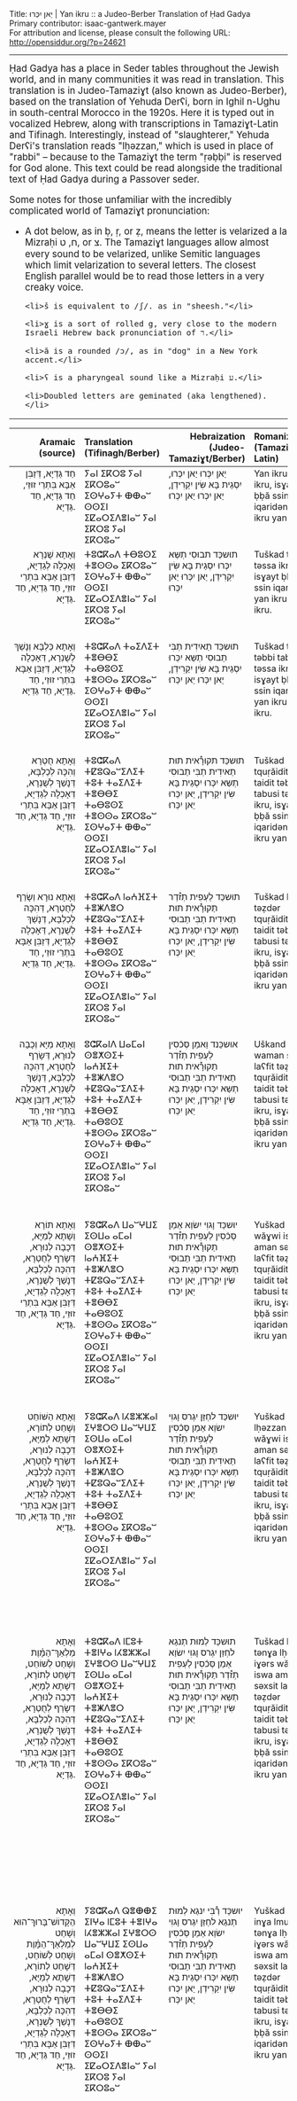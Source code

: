 <html>
<head></head>
<body>
Title: יַאן יִכְּרוּ | Yan ikru :: a Judeo-Berber Translation of Ḥad Gadya<br />
Primary contributor: isaac-gantwerk.mayer<br />
For attribution and license, please consult the following URL: <a href="http://opensiddur.org/?p=24621">http://opensiddur.org/?p=24621</a>
<p />
<hr />

<div class="english" style="font-size: 1.2em;">
Ḥad Gadya has a place in Seder tables throughout the Jewish world, and in many communities it was read in translation. This translation is in Judeo-Tamaziɣt (also known as Judeo-Berber), based on the translation of Yehuda Derʕi, born in Ighil n-Ughu in south-central Morocco in the 1920s. Here it is typed out in vocalized Hebrew, along with transcriptions in Tamaziɣt-Latin and Tifinagh. Interestingly, instead of "slaughterer," Yehuda Derʕi's translation reads "lḥǝzzan," which is used in place of "rabbi" – because to the Tamaziɣt the term "ṛǝḅḅi" is reserved for God alone. This text could be read alongside the traditional text of Ḥad Gadya during a Passover seder.

Some notes for those unfamiliar with the incredibly complicated world of Tamaziɣt pronunciation:
<ul>
	<li>A dot below, as in ḅ, ṛ, or ẓ, means the letter is velarized a la Mizraḥi ח, ט, or צ. The Tamaziɣt languages allow almost every sound to be velarized, unlike Semitic languages which limit velarization to several letters. The closest English parallel would be to read those letters in a very creaky voice.</li>

	<li>š is equivalent to /ʃ/. as in "sheesh."</li>

	<li>ɣ is a sort of rolled g, very close to the modern Israeli Hebrew back pronunciation of ר.</li>

	<li>ă is a rounded /ɔ/, as in "dog" in a New York accent.</li>

	<li>ʕ is a pharyngeal sound like a Mizraḥi ע.</li>

	<li>Doubled letters are geminated (aka lengthened).</li>
</ul>
</div>

<hr />

<table style="width:100%;margin-left: auto;margin-right: auto;" class="draggable">
<thead><tr><th id="x" style="text-align: right;">Aramaic (source)</th><th style="text-align: left;">Translation (Tifinagh/Berber)</th><th style="text-align: right;">Hebraization (Judeo-Tamaziɣt/Berber)</th><th style="text-align: left;">Romanization (Tamaziɣt-Latin)</th><th style="text-align: left;">Translation (English)</th></tr></thead>
<tbody>
<tr><td style="vertical-align:top;" width="25%">
<div class="aramaic" style="text-align: right;"><span lang="he">	 
חַד גַּדְיָא, דְּזַבִּן אַבָּא בִּתְרֵי זוּזֵי, חַד גַּדְיָא, חַד גַּדְיָא.
</span></div>
</td>

<td style="vertical-align:top;" width="36%">
<div class="judeo-berber"><span lang="Tfng">
ⵢⴰⵏ ⵉⴽⵔⵓ ⵢⴰⵏ ⵉⴽⵔⵓⴰⵯ ⵉⵙⵖⴰⵢⵜ ⴲⴲⴰⵯ ⵙⵙⵉⵏ ⵉⵇⴰⵔⵉⴷⴻⵏⴰⵯ ⵢⴰⵏ ⵉⴽⵔⵓ ⵢⴰⵏ ⵉⴽⵔⵓⴰⵯ
</span></div>
</td>

<td style="vertical-align:top;" width="36%">
<div class="liturgy"><span lang="jbe">
יַאן יִכְּרוּ יַאן יִכְּרוּ, יִסְגַית בָּא שִּׂין יִקַרִידְן, יַאן יִכְּרוּ יַאן יִכְּרוּ׃
</div>
</td>

<td style="vertical-align:top;" width="36%">
<div class="english">	
Yan ikru yan ikru, isɣayt ḅḅă ssin iqaridǝn, yan ikru yan ikru.
</div>
</td>
 
<td style="vertical-align:top;" width="36%">
<div class="english">	
One little goat that my father bought for two zuzim, for two zuzim.
</div>
</td></tr>


<tr><td style="vertical-align:top;" width="25%">
<div class="aramaic" style="text-align: right;"><span lang="he">	 
וְאָתָא שֻׁנְרָא וְאָכְלָה לְגַדְיָא, דְּזַבִּן אַבָּא בִּתְרֵי זוּזֵי, חַד גַּדְיָא, חַד גַּדְיָא.
</span></div>
</td>

<td style="vertical-align:top;" width="36%">
<div class="judeo-berber"><span lang="Tfng">
ⵜⵓⵛⴽⴰⴷ ⵜⴱⵓⵙⵉ ⵜⴻⵙⵙⴰ ⵉⴽⵔⵓⴰⵯ ⵉⵙⵖⴰⵢⵜ ⴲⴲⴰⵯ ⵙⵙⵉⵏ ⵉⵇⴰⵔⵉⴷⴻⵏⴰⵯ ⵢⴰⵏ ⵉⴽⵔⵓ ⵢⴰⵏ ⵉⴽⵔⵓⴰⵯ
</span></div>
</td>

<td style="vertical-align:top;" width="36%">
<div class="liturgy"><span lang="jbe">
תוּשכַּד תבוּסִי תְשַּא יִכְּרוּ יִסְגַית בָּא שִּׂין יִקַרִידְן, יַאן יִכְּרוּ יַאן יִכְּרוּ
</div>
</td>

<td style="vertical-align:top;" width="36%">
<div class="english">	
Tuškad tbusi tǝssa ikru, isɣayt ḅḅă ssin iqaridǝn, yan ikru yan ikru.
</div>
</td>
 
<td style="vertical-align:top;" width="36%">
<div class="english">	
A cat came and ate the goat that my father bought for two zuzim, for two zuzim.
</div>
</td></tr>


<tr><td style="vertical-align:top;" width="25%">
<div class="aramaic" style="text-align: right;"><span lang="he">	 
וְאָתָא כַּלְבָּא וְנָשַׁךְ לְשֻׁנְרָא, דְּאָכְלָה לְגַדְיָא, דְּזַבִּן אַבָּא בִּתְרֵי זוּזֵי, חַד גַּדְיָא, חַד גַּדְיָא.
</span></div>
</td>
 
<td style="vertical-align:top;" width="36%">
<div class="judeo-berber"><span lang="Tfng">
ⵜⵓⵛⴽⴰⴷ ⵜⴰⵉⴷⵉⵜ ⵜⴻⴱⴱⵉ ⵜⴰⴱⵓⵙⵉ ⵜⴻⵙⵙⴰ ⵉⴽⵔⵓⴰⵯ ⵉⵙⵖⴰⵢⵜ ⴲⴲⴰⵯ ⵙⵙⵉⵏ ⵉⵇⴰⵔⵉⴷⴻⵏⴰⵯ ⵢⴰⵏ ⵉⴽⵔⵓ ⵢⴰⵏ ⵉⴽⵔⵓⴰⵯ
</span></div>
</td>

<td style="vertical-align:top;" width="36%">
<div class="liturgy"><span lang="jbe">
תוּשכַּד תַאיִדִית תְבִּי תַבוּסִי תְשַּא יִכְּרוּ יִסְגַית בָּא שִּׂין יִקַרִידְן, יַאן יִכְּרוּ יַאן יִכְּרוּ׃
</div>
</td>

<td style="vertical-align:top;" width="36%">
<div class="english">	
Tuškad taidit tǝbbi tabusi tǝssa ikru, isɣayt ḅḅă ssin iqaridǝn, yan ikru yan ikru.
</div>
</td>

<td style="vertical-align:top;" width="36%">
<div class="english">	
A dog came and bit the cat that ate the goat that my father bought for two zuzim, for two zuzim.
</div>
</td></tr>


<tr><td style="vertical-align:top;" width="25%">
<div class="aramaic" style="text-align: right;"><span lang="he">	 
וְאָתָא חֻטְרָא וְהִכָּה לְכַלְבָּא, דְּנָשַׁךְ לְשֻׁנְרָא, דְּאָכְלָה לְגַדְיָא, דְּזַבִּן אַבָּא בִּתְרֵי זוּזֵי, חַד גַּדְיָא, חַד גַּדְיָא.
</span></div>
</td>

<td style="vertical-align:top;" width="36%">
<div class="judeo-berber"><span lang="Tfng">
ⵜⵓⵛⴽⴰⴷ ⵜⵇⵓⵕⴰⵯⵉⴷⵉⵜ ⵜⵓⵜ ⵜⴰⵉⴷⵉⵜ ⵜⴻⴱⴱⵉ ⵜⴰⴱⵓⵙⵉ ⵜⴻⵙⵙⴰ ⵉⴽⵔⵓⴰⵯ ⵉⵙⵖⴰⵢⵜ ⴲⴲⴰⵯ ⵙⵙⵉⵏ ⵉⵇⴰⵔⵉⴷⴻⵏⴰⵯ ⵢⴰⵏ ⵉⴽⵔⵓ ⵢⴰⵏ ⵉⴽⵔⵓⴰⵯ
</span></div>
</td>

<td style="vertical-align:top;" width="36%">
<div class="liturgy"><span lang="jbe">
תוּשכַּד תקוּרָ֯אית תוּת תַאיִדִית תְבִּי תַבוּסִי תְשַּא יִכְּרוּ יִסְגַית בָּא שִּׂין יִקַרִידְן, יַאן יִכְּרוּ יַאן יִכְּרוּ׃
</div>
</td>

<td style="vertical-align:top;" width="36%">
<div class="english">	
Tuškad tquṛăidit tut taidit tǝbbi tabusi tǝssa ikru, isɣayt ḅḅă ssin iqaridǝn, yan ikru yan ikru.
</div>
</td>

<td style="vertical-align:top;" width="36%">
<div class="english">	
A stick came and hit the dog that bit the cat that ate the goat that my father bought for two zuzim, for two zuzim.
</div>
</td></tr>


<tr><td style="vertical-align:top;" width="25%">
<div class="aramaic" style="text-align: right;"><span lang="he">	 
וְאָתָא נוּרָא וְשָׂרַף לְחֻטְרָא, דְּהִכָּה לְכַלְבָּא, דְּנָשַׁךְ לְשֻׁנְרָא, דְּאָכְלָה לְגַדְיָא, דְּזַבִּן אַבָּא בִּתְרֵי זוּזֵי, חַד גַּדְיָא, חַד גַּדְיָא.
</span></div>
</td>

<td style="vertical-align:top;" width="36%">
<div class="judeo-berber"><span lang="Tfng">
ⵜⵓⵛⴽⴰⴷ lⴰⵄⴼⵉⵜ ⵜⴻⵥⴷⴻⵔ ⵜⵇⵓⵕⴰⵯⵉⴷⵉⵜ ⵜⵓⵜ ⵜⴰⵉⴷⵉⵜ ⵜⴻⴱⴱⵉ ⵜⴰⴱⵓⵙⵉ ⵜⴻⵙⵙⴰ ⵉⴽⵔⵓⴰⵯ ⵉⵙⵖⴰⵢⵜ ⴲⴲⴰⵯ ⵙⵙⵉⵏ ⵉⵇⴰⵔⵉⴷⴻⵏⴰⵯ ⵢⴰⵏ ⵉⴽⵔⵓ ⵢⴰⵏ ⵉⴽⵔⵓⴰⵯ
</span></div>
</td>

<td style="vertical-align:top;" width="36%">
<div class="liturgy"><span lang="jbe">
תוּשכַּד לַעְפִית תְז֯דְר תַקוּרָ֯אית תוּת תַאיִדִית תְבִּי תַבוּסִי תְשַּא יִכְּרוּ יִסְגַית בָּא שִּׂין יִקַרִידְן, יַאן יִכְּרוּ יַאן יִכְּרוּ׃
</div>
</td>

<td style="vertical-align:top;" width="36%">
<div class="english">	
Tuškad laʕfit tǝẓdǝr tquṛăidit tut taidit tǝbbi tabusi tǝssa ikru, isɣayt ḅḅă ssin iqaridǝn, yan ikru yan ikru.
</div>
</td>

<td style="vertical-align:top;" width="36%">
<div class="english">	
A fire came and burned the stick that bit the dog that bit the cat that ate the goat that my father bought for two zuzim, for two zuzim.
</div>
</td></tr>


<tr><td style="vertical-align:top;" width="25%">
<div class="aramaic" style="text-align: right;"><span lang="he">	 
וְאָתָא מַיָּא וְכָבָה לְנוּרָא, דְּשָׂרַף לְחֻטְרָא, דְּהִכָּה לְכַלְבָּא, דְּנָשַׁךְ לְשֻׁנְרָא, דְּאָכְלָה לְגַדְיָא, דְּזַבִּן אַבָּא בִּתְרֵי זוּזֵי, חַד גַּדְיָא, חַד גַּדְיָא.
</span></div>
</td>

<td style="vertical-align:top;" width="36%">
<div class="judeo-berber"><span lang="Tfng">
ⵓⵛⴽⴰⵏⴷ ⵡⴰⵎⴰⵏ ⵙⴻⵅⵙⵉⵜ lⴰⵄⴼⵉⵜ ⵜⴻⵥⴷⴻⵔ ⵜⵇⵓⵕⴰⵯⵉⴷⵉⵜ ⵜⵓⵜ ⵜⴰⵉⴷⵉⵜ ⵜⴻⴱⴱⵉ ⵜⴰⴱⵓⵙⵉ ⵜⴻⵙⵙⴰ ⵉⴽⵔⵓⴰⵯ ⵉⵙⵖⴰⵢⵜ ⴲⴲⴰⵯ ⵙⵙⵉⵏ ⵉⵇⴰⵔⵉⴷⴻⵏⴰⵯ ⵢⴰⵏ ⵉⴽⵔⵓ ⵢⴰⵏ ⵉⴽⵔⵓⴰⵯ
</span></div>
</td>

<td style="vertical-align:top;" width="36%">
<div class="liturgy"><span lang="jbe">
אוּשכַּנד וַאמַן סְּכֿסִין לַעְפִית תְז֯דְר תַקוּרָ֯אית תוּת תַאיִדִית תְבִּי תַבוּסִי תְשַּא יִכְּרוּ יִסְגַית בָּא שִּׂין יִקַרִידְן, יַאן יִכְּרוּ יַאן יִכְּרוּ׃
</div>
</td>

<td style="vertical-align:top;" width="36%">
<div class="english">	
Uškand waman sǝxsit laʕfit tǝẓdǝr tquṛăidit tut taidit tǝbbi tabusi tǝssa ikru, isɣayt ḅḅă ssin iqaridǝn, yan ikru yan ikru.
</div>
</td>

<td style="vertical-align:top;" width="36%">
<div class="english">	
Water came and put out the fire that burned the stick that bit the dog that bit the cat that ate the goat that my father bought for two zuzim, for two zuzim.
</div>
</td></tr>


<tr><td style="vertical-align:top;" width="25%">
<div class="aramaic" style="text-align: right;"><span lang="he">	 
וְאָתָא תּוֹרָא וְשָׁתָא לְמַיָּא, דְּכָבָה לְנוּרָא, דְּשָׂרַף לְחֻטְרָא, דְּהִכָּה לְכַלְבָּא, דְּנָשַׁךְ לְשֻׁנְרָא, דְּאָכְלָה לְגַדְיָא, דְּזַבִּן אַבָּא בִּתְרֵי זוּזֵי, חַד גַּדְיָא, חַד גַּדְיָא.
</span></div>
</td>

<td style="vertical-align:top;" width="36%">
<div class="judeo-berber"><span lang="Tfng">
ⵢⵓⵛⴽⴰⴷ ⵡⴰⵯⵖⵡⵉ ⵉⵙⵡⴰ ⴰⵎⴰⵏ ⵙⴻⵅⵙⵉⵜ lⴰⵄⴼⵉⵜ ⵜⴻⵥⴷⴻⵔ ⵜⵇⵓⵕⴰⵯⵉⴷⵉⵜ ⵜⵓⵜ ⵜⴰⵉⴷⵉⵜ ⵜⴻⴱⴱⵉ ⵜⴰⴱⵓⵙⵉ ⵜⴻⵙⵙⴰ ⵉⴽⵔⵓⴰⵯ ⵉⵙⵖⴰⵢⵜ ⴲⴲⴰⵯ ⵙⵙⵉⵏ ⵉⵇⴰⵔⵉⴷⴻⵏⴰⵯ ⵢⴰⵏ ⵉⴽⵔⵓ ⵢⴰⵏ ⵉⴽⵔⵓⴰⵯ
</span></div>
</td>

<td style="vertical-align:top;" width="36%">
<div class="liturgy"><span lang="jbe">
יוּשכַּד וָגוִי יִשׂוַא אַמַן סְּכֿסִין לַעְפִית תְז֯דְר תַקוּרָ֯אית תוּת תַאיִדִית תְבִּי תַבוּסִי תְשַּא יִכְּרוּ יִסְגַית בָּא שִּׂין יִקַרִידְן, יַאן יִכְּרוּ יַאן יִכְּרוּ׃
</div>
</td>

<td style="vertical-align:top;" width="36%">
<div class="english">	
Yuškad wăɣwi iswa aman sǝxsit laʕfit tǝẓdǝr tquṛăidit tut taidit tǝbbi tabusi tǝssa ikru, isɣayt ḅḅă ssin iqaridǝn, yan ikru yan ikru.
</div>
</td>

<td style="vertical-align:top;" width="36%">
<div class="english">	
An ox came and drank the water that put out the fire that burned the stick that bit the dog that bit the cat that ate the goat that my father bought for two zuzim, for two zuzim.
</div>
</td></tr>


<tr><td style="vertical-align:top;" width="25%">
<div class="aramaic" style="text-align: right;"><span lang="he">	 
וְאָתָא הַשּׁוֹחֵט וְשָׁחַט לְתוֹרָא, דְּשָׁתָא לְמַיָּא, דְּכָבָה לְנוּרָא, דְּשָׂרַף לְחֻטְרָא, דְּהִכָּה לְכַלְבָּא, דְּנָשַׁךְ לְשֻׁנְרָא, דְּאָכְלָה לְגַדְיָא, דְּזַבִּן אַבָּא בִּתְרֵי זוּזֵי, חַד גַּדְיָא, חַד גַּדְיָא.
</span></div>
</td>

<td style="vertical-align:top;" width="36%">
<div class="judeo-berber"><span lang="Tfng">
ⵢⵓⵛⴽⴰⴷ lⵃⴻⵣⵣⴰⵏ ⵉⵖⴻⵔⵙ ⵡⴰⵯⵖⵡⵉ ⵉⵙⵡⴰ ⴰⵎⴰⵏ ⵙⴻⵅⵙⵉⵜ lⴰⵄⴼⵉⵜ ⵜⴻⵥⴷⴻⵔ ⵜⵇⵓⵕⴰⵯⵉⴷⵉⵜ ⵜⵓⵜ ⵜⴰⵉⴷⵉⵜ ⵜⴻⴱⴱⵉ ⵜⴰⴱⵓⵙⵉ ⵜⴻⵙⵙⴰ ⵉⴽⵔⵓⴰⵯ ⵉⵙⵖⴰⵢⵜ ⴲⴲⴰⵯ ⵙⵙⵉⵏ ⵉⵇⴰⵔⵉⴷⴻⵏⴰⵯ ⵢⴰⵏ ⵉⴽⵔⵓ ⵢⴰⵏ ⵉⴽⵔⵓⴰⵯ
</span></div>
</td>

<td style="vertical-align:top;" width="36%">
<div class="liturgy"><span lang="jbe">
יוּשכַּד לחְזַּן יִגְרס וָגוִי יִשׂוַא אַמַן סְּכֿסִין לַעְפִית תְז֯דְר תַקוּרָ֯אית תוּת תַאיִדִית תְבִּי תַבוּסִי תְשַּא יִכְּרוּ יִסְגַית בָּא שִּׂין יִקַרִידְן, יַאן יִכְּרוּ יַאן יִכְּרוּ׃
</div>
</td>

<td style="vertical-align:top;" width="36%">
<div class="english">	
Yuškad lḥǝzzan iɣǝrs wăɣwi iswa aman sǝxsit laʕfit tǝẓdǝr tquṛăidit tut taidit tǝbbi tabusi tǝssa ikru, isɣayt ḅḅă ssin iqaridǝn, yan ikru yan ikru.
</div>
</td>

<td style="vertical-align:top;" width="36%">
<div class="english">	
A butcher came and slaughtered the ox that drank the water that put out the fire that burned the stick that bit the dog that bit the cat that ate the goat that my father bought for two zuzim, for two zuzim.
</div>
</td></tr>


<tr><td style="vertical-align:top;" width="25%">
<div class="aramaic" style="text-align: right;"><span lang="he">	 
וְאָתָא מַלְאַךְ־הַמָּ֫וֶת וְשָׁחַט לְשׁוֹחֵט, דְּשָׁחַט לְתוֹרָא, דְּשָׁתָא לְמַיָּא, דְּכָבָה לְנוּרָא, דְּשָׂרַף לְחֻטְרָא, דְּהִכָּה לְכַלְבָּא, דְּנָשַׁךְ לְשֻׁנְרָא, דְּאָכְלָה לְגַדְיָא, דְּזַבִּן אַבָּא בִּתְרֵי זוּזֵי, חַד גַּדְיָא, חַד גַּדְיָא.
</span></div>
</td>

<td style="vertical-align:top;" width="36%">
<div class="judeo-berber"><span lang="Tfng">
ⵜⵓⵛⴽⴰⴷ lⵎⵓⵜ ⵜⴻⵏⵖⴰ lⵃⴻⵣⵣⴰⵏ ⵉⵖⴻⵔⵙ ⵡⴰⵯⵖⵡⵉ ⵉⵙⵡⴰ ⴰⵎⴰⵏ ⵙⴻⵅⵙⵉⵜ lⴰⵄⴼⵉⵜ ⵜⴻⵥⴷⴻⵔ ⵜⵇⵓⵕⴰⵯⵉⴷⵉⵜ ⵜⵓⵜ ⵜⴰⵉⴷⵉⵜ ⵜⴻⴱⴱⵉ ⵜⴰⴱⵓⵙⵉ ⵜⴻⵙⵙⴰ ⵉⴽⵔⵓⴰⵯ ⵉⵙⵖⴰⵢⵜ ⴲⴲⴰⵯ ⵙⵙⵉⵏ ⵉⵇⴰⵔⵉⴷⴻⵏⴰⵯ ⵢⴰⵏ ⵉⴽⵔⵓ ⵢⴰⵏ ⵉⴽⵔⵓⴰⵯ
</span></div>
</td>

<td style="vertical-align:top;" width="36%">
<div class="liturgy"><span lang="jbe">
תוּשכַּד לְמוּת תְנגַא לחְזַּן יִגְרס וָגוִי יִשׂוַא אַמַן סְּכֿסִין לַעְפִית תְז֯דְר תַקוּרָ֯אית תוּת תַאיִדִית תְבִּי תַבוּסִי תְשַּא יִכְּרוּ יִסְגַית בָּא שִּׂין יִקַרִידְן, יַאן יִכְּרוּ יַאן יִכְּרוּ׃
</div>
</td>

<td style="vertical-align:top;" width="36%">
<div class="english">	
Tuškad lmut tǝnɣa lḥǝzzan iɣǝrs wăɣwi iswa aman sǝxsit laʕfit tǝẓdǝr tquṛăidit tut taidit tǝbbi tabusi tǝssa ikru, isɣayt ḅḅă ssin iqaridǝn, yan ikru yan ikru.
</div>
</td>

<td style="vertical-align:top;" width="36%">
<div class="english">	
The Angel of Death came and slaughtered the shoḥet who slaughtered the ox that drank the water that put out the fire that burned the stick that bit the dog that bit the cat that ate the goat that my father bought for two zuzim, for two zuzim.
</div>
</td></tr>


<tr><td style="vertical-align:top;" width="25%">
<div class="aramaic" style="text-align: right;"><span lang="he">	 
וְאָתָא הַקָּדוֹשׁ־בָּרוּךְ־הוּא וְשָׁחַט לְמַלְאַךְ־הַמָּ֫וֶת וְשָׁחַט לְשׁוֹחֵט, דְּשָׁחַט לְתוֹרָא, דְּשָׁתָא לְמַיָּא, דְּכָבָה לְנוּרָא, דְּשָׂרַף לְחֻטְרָא, דְּהִכָּה לְכַלְבָּא, דְּנָשַׁךְ לְשֻׁנְרָא, דְּאָכְלָה לְגַדְיָא, דְּזַבִּן אַבָּא בִּתְרֵי זוּזֵי, חַד גַּדְיָא, חַד גַּדְיָא.
</span></div>
</td>

<td style="vertical-align:top;" width="36%">
<div class="judeo-berber"><span lang="Tfng">
ⵢⵓⵛⴽⴰⴷ ⵕⴻⴲⴲⵉ ⵉⵏⵖⴰ lⵎⵓⵜ ⵜⴻⵏⵖⴰ lⵃⴻⵣⵣⴰⵏ ⵉⵖⴻⵔⵙ ⵡⴰⵯⵖⵡⵉ ⵉⵙⵡⴰ ⴰⵎⴰⵏ ⵙⴻⵅⵙⵉⵜ lⴰⵄⴼⵉⵜ ⵜⴻⵥⴷⴻⵔ ⵜⵇⵓⵕⴰⵯⵉⴷⵉⵜ ⵜⵓⵜ ⵜⴰⵉⴷⵉⵜ ⵜⴻⴱⴱⵉ ⵜⴰⴱⵓⵙⵉ ⵜⴻⵙⵙⴰ ⵉⴽⵔⵓⴰⵯ ⵉⵙⵖⴰⵢⵜ ⴲⴲⴰⵯ ⵙⵙⵉⵏ ⵉⵇⴰⵔⵉⴷⴻⵏⴰⵯ ⵢⴰⵏ ⵉⴽⵔⵓ ⵢⴰⵏ ⵉⴽⵔⵓⴰⵯ
</span></div>
</td>

<td style="vertical-align:top;" width="36%">
<div class="liturgy"><span lang="jbe">
יוּשכַּד רְ֯בִּי יִנגַא לְמוּת תְנגַא לחְזַּן יִגְרס וָגוִי יִשׂוַא אַמַן סְּכֿסִין לַעְפִית תְז֯דְר תַקוּרָ֯אית תוּת תַאיִדִית תְבִּי תַבוּסִי תְשַּא יִכְּרוּ יִסְגַית בָּא שִּׂין יִקַרִידְן, יַאן יִכְּרוּ יַאן יִכְּרוּ׃
</div>
</td>

<td style="vertical-align:top;" width="36%">
<div class="english">	
Yuškad ṛǝḅḅi inɣa lmut tǝnɣa lḥǝzzan iɣǝrs wăɣwi iswa aman sǝxsit laʕfit tǝẓdǝr tquṛăidit tut taidit tǝbbi tabusi tǝssa ikru, isɣayt ḅḅă ssin iqaridǝn, yan ikru yan ikru.
</div>
</td>

<td style="vertical-align:top;" width="36%">
<div class="english">	
Then the blessed Holy One came and slaughtered the Angel of Death who slaughtered the shoḥet who slaughtered the ox that drank the water that put out the fire that burned the stick that bit the dog that bit the cat that ate the goat that my father bought for two zuzim, for two zuzim.
</div>
</td></tr>
</tbody></table>

<hr />

The earliest known appearance of “Ḥad Gadya,” by an unknown author, can be found in the Prague Haggadah (1526). The text of the poem is in a form of playful Aramaic and it is accompanied by <a href="https://opensiddur.org/miscellanea/had-gadya/">the lyrics in medieval Yiddish</a>.[foot]The Jewish Encyclopedia (1906, NY) vol. 8 page 190 s.v. “Had Gadya” calls it German.[/foot] It is unclear which, if either, came first — the Yiddish or the Aramaic. The Aramaic above below follows the text as it appears in the Prague Haggadah (1526). The Aramaic has been vocalized according to the Prague Haggadah (1590). Besides the transcription of the Aramaic with its vocalization, I have also added a translation sourced from Eve Levavi Feinstein's <a href="https://opensiddur.org/compilations/festival-guides-and-haggadot/passover-seder/haggadah-for-pesah-an-english-translation/">Passover Haggadah translation</a>. --Aharon N. Varady

<h3>Source</h3>

Had Gadya in Judeo-Berber (<em>Handbook of Jewish Languages Revised and Updated Edition</em>, Brill 2017)

<a href="https://opensiddur.org/wp-content/uploads/2019/04/Had-Gadya-in-Judeo-Berber-Handbook-of-Jewish-Languages-Revised-and-Updated-Edition-2017.jpg"><img src="https://opensiddur.org/wp-content/uploads/2019/04/Had-Gadya-in-Judeo-Berber-Handbook-of-Jewish-Languages-Revised-and-Updated-Edition-2017-300x225.jpg" alt="" width="300" height="225" class="alignnone size-medium wp-image-24622" /></a>

</body>
</html>